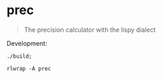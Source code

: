 # prec

> The precision calculator with the lispy dialect

Development:
```
./build;

rlwrap -A prec
```

